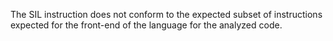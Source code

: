 The SIL instruction does not conform to the expected subset of instructions
expected for the front-end of the language for the analyzed code.
